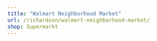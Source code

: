 ```yaml
---
title: "Walmart Neighborhood Market"
url: /richardson/walmart-neighborhood-market/
shop: Supermarkt
---
```

